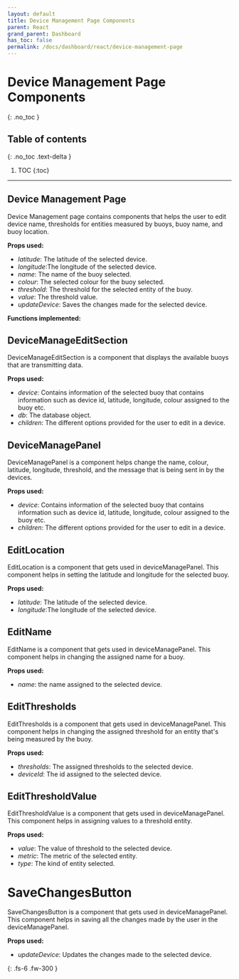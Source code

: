 ```yaml
---  
layout: default  
title: Device Management Page Components
parent: React  
grand_parent: Dashboard
has_toc: false
permalink: /docs/dashboard/react/device-management-page
---  
```


# Device Management Page Components
{: .no_toc }



## Table of contents
{: .no_toc .text-delta }

1. TOC
{:toc}

---

## Device Management Page

Device Management page contains components that helps the user to edit device name, thresholds for entities measured by buoys, buoy name, and buoy location.

**Props used:**
- *latitude*: The latitude of the selected device.
- *longitude*:The longitude of the selected device. 
- *name*: The name of the buoy selected.
- *colour*: The selected colour for the buoy selected.
- *threshold*: The threshold for the selected entity of the buoy.
- *value*: The threshold value.
- *updateDevice*: Saves the changes made for the selected device.

**Functions implemented:**

## DeviceManageEditSection
DeviceManageEditSection is a component that displays the available buoys that are transmitting data.

**Props used:**
- *device*: Contains information of the selected buoy that contains information such as device id, latitude, longitude, colour assigned to the buoy etc.
- *db*: The database object.
- *children*: The different options provided for the user to edit in a device.  

## DeviceManagePanel
DeviceManagePanel is a component helps change the name, colour, latitude, longitude, threshold, and the message that is being sent in by the devices.

**Props used:**
- *device*: Contains information of the selected buoy that contains information such as device id, latitude, longitude, colour assigned to the buoy etc.
- *children*: The different options provided for the user to edit in a device.  
  
## EditLocation
EditLocation is a component that gets used in deviceManagePanel. This component helps in setting the latitude and longitude for the selected buoy.

**Props used:**
- *latitude*: The latitude of the selected device.
- *longitude*:The longitude of the selected device. 

## EditName
EditName is a component that gets used in deviceManagePanel. This component helps in changing the assigned name for a buoy.

**Props used:**
- *name*: the name assigned to the selected device.

## EditThresholds
EditThresholds is a component that gets used in deviceManagePanel. This component helps in changing the assigned threshold for an entity that's being measured by the buoy.

**Props used:**
- *thresholds*: The assigned thresholds to the selected device.
- *deviceId*: The id assigned to the selected device.

## EditThresholdValue
EditThresholdValue is a component that gets used in deviceManagePanel. This component helps in assigning values to a threshold entity.

**Props used:**
- *value*: The value of threshold to the selected device.
- *metric*: The metric of the selected entity.
- *type*: The kind of entity selected.

# SaveChangesButton 
SaveChangesButton is a component that gets used in deviceManagePanel. This component helps in saving all the changes made by the user in the deviceManagePanel.

**Props used:**
- *updateDevice*: Updates the changes made to the selected device.

{: .fs-6 .fw-300 }